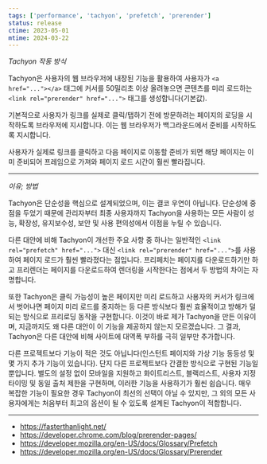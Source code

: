```yaml
---
tags: ['performance', 'tachyon', 'prefetch', 'prerender']
status: release
ctime: 2023-05-01
mtime: 2024-03-22
---
```


*Tachyon 작동 방식*

Tachyon은 사용자의 웹 브라우저에 내장된 기능을 활용하여 사용자가 `<a href="..."></a>` 태그에 커서를 50밀리초 이상 올려놓으면 콘텐츠를 미리 로드하는 `<link rel="prerender" href="...">` 태그를 생성합니다(기본값).

기본적으로 사용자가 링크를 실제로 클릭/탭하기 전에 방문하려는 페이지의 로딩을 시작하도록 브라우저에 지시합니다. 이는 웹 브라우저가 백그라운드에서 준비를 시작하도록 지시합니다.

사용자가 실제로 링크를 클릭하고 다음 페이지로 이동할 준비가 되면 해당 페이지는 이미 준비되어 프레임으로 가져와 페이지 로드 시간이 훨씬 빨라집니다.

---

*이유; 방법*

Tachyon은 단순성을 핵심으로 설계되었으며, 이는 결코 우연이 아닙니다. 단순성에 중점을 두었기 때문에 관리자부터 최종 사용자까지 Tachyon을 사용하는 모든 사람이 성능, 확장성, 유지보수성, 보안 및 사용 편의성에서 이점을 누릴 수 있습니다.

다른 대안에 비해 Tachyon이 개선한 주요 사항 중 하나는 일반적인 `<link rel="prefetch" href="...">` 대신 `<link rel="prerender" href="...">`를 사용하여 페이지 로드가 훨씬 빨라졌다는 점입니다. 프리페치는 페이지를 다운로드하기만 하고 프리렌더는 페이지를 다운로드하여 렌더링을 시작한다는 점에서 두 방법의 차이는 자명합니다.

또한 Tachyon은 클릭 가능성이 높은 페이지만 미리 로드하고 사용자의 커서가 링크에서 벗어나면 페이지 미리 로드를 중지하는 등 다른 방식보다 훨씬 효율적이고 방해가 덜 되는 방식으로 프리로딩 동작을 구현합니다. 이것이 바로 제가 Tachyon을 만든 이유이며, 지금까지도 왜 다른 대안이 이 기능을 제공하지 않는지 모르겠습니다. 그 결과, Tachyon은 다른 대안에 비해 사이트에 대역폭 부하를 극히 일부만 추가합니다.

다른 프로젝트보다 기능이 적은 것도 아닙니다(인스턴트 페이지와 가상 기능 동등성 및 몇 가지 추가 기능이 있습니다). 단지 다른 프로젝트보다 간결한 방식으로 구현된 기능일 뿐입니다. 별도의 설정 없이 모바일을 지원하고 화이트리스트, 블랙리스트, 사용자 지정 타이밍 및 동일 출처 제한을 구현하며, 이러한 기능을 사용하기가 훨씬 쉽습니다. 매우 복잡한 기능이 필요한 경우 Tachyon이 최선의 선택이 아닐 수 있지만, 그 외의 모든 사용자에게는 처음부터 최고의 옵션이 될 수 있도록 설계된 Tachyon이 적합합니다.

---

- https://fasterthanlight.net/
- https://developer.chrome.com/blog/prerender-pages/
- https://developer.mozilla.org/en-US/docs/Glossary/Prefetch
- https://developer.mozilla.org/en-US/docs/Glossary/Prerender
